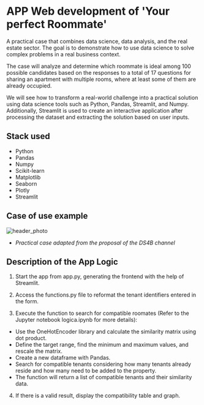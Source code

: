 # APP Web development of 'Your perfect Roommate'

A practical case that combines data science, data analysis, and the real estate sector. The goal is to demonstrate how to use data science to solve complex problems in a real business context.

The case will analyze and determine which roommate is ideal among 100 possible candidates based on the responses to a total of 17 questions for sharing an apartment with multiple rooms, where at least some of them are already occupied.

We will see how to transform a real-world challenge into a practical solution using data science tools such as Python, Pandas, Streamlit, and Numpy. Additionally, Streamlit is used to create an interactive application after processing the dataset and extracting the solution based on user inputs.

## Stack used

- Python
- Pandas
- Numpy
- Scikit-learn
- Matplotlib
- Seaborn
- Plotly
- Streamlit

## Case of use example

![header_photo](https://github.com/CarlEstP/app_inquilino_ideal/blob/main/src/exa.PNG)

- _Practical case adapted from the proposal of the DS4B channel_

## Description of the App Logic

1. Start the app from app.py, generating the frontend with the help of Streamlit.

2. Access the functions.py file to reformat the tenant identifiers entered in the form.

3. Execute the function to search for compatible roomates (Refer to the Jupyter notebook logica.ipynb for more details):

- Use the OneHotEncoder library and calculate the similarity matrix using dot product.
- Define the target range, find the minimum and maximum values, and rescale the matrix.
- Create a new dataframe with Pandas.
- Search for compatible tenants considering how many tenants already reside and how many need to be added to the property.
- The function will return a list of compatible tenants and their similarity data.

4. If there is a valid result, display the compatibility table and graph.

